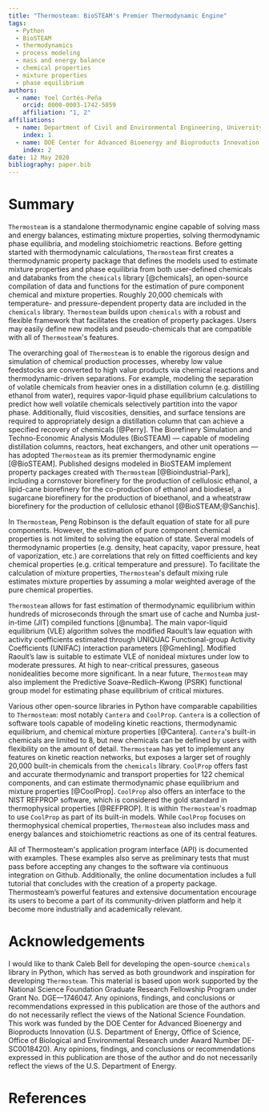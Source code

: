 ```yaml
---
title: "Thermosteam: BioSTEAM's Premier Thermodynamic Engine"
tags:
  - Python
  - BioSTEAM
  - thermodynamics
  - process modeling
  - mass and energy balance
  - chemical properties
  - mixture properties
  - phase equilibrium
authors:
  - name: Yoel Cortés-Peña
    orcid: 0000-0003-1742-5059
    affiliation: "1, 2"
affiliations:
  - name: Department of Civil and Environmental Engineering, University of Illinois at Urbana-Champaign
    index: 1
  - name: DOE Center for Advanced Bioenergy and Bioproducts Innovation (CABBI)
    index: 2
date: 12 May 2020
bibliography: paper.bib
---
```


# Summary

`Thermosteam` is a standalone thermodynamic engine capable of solving mass and 
energy balances, estimating mixture properties, solving thermodynamic phase 
equilibria, and modeling stoichiometric reactions. Before getting started with 
thermodynamic calculations, `Thermosteam` first creates a thermodynamic property 
package that defines the models used to estimate mixture properties and phase 
equilibria from both user-defined chemicals and databanks from the `chemicals` 
library [@chemicals], an open-source compilation of data and functions for the 
estimation of pure component chemical and mixture properties. Roughly 20,000 chemicals 
with temperature- and pressure-dependent property data are included in the 
`chemicals` library. `Thermosteam` builds upon `chemicals` with a robust and 
flexible framework that facilitates the creation of property packages. 
Users may easily define new models and pseudo-chemicals that are compatible with
all of `Thermosteam`'s features. 

The overarching goal of `Thermosteam` is to enable the rigorous design and 
simulation of chemical production processes, whereby low value feedstocks are
converted to high value products via chemical reactions and thermodynamic-driven
separations. For example, modeling the separation of volatile chemicals from 
heavier ones in a distillation column (e.g. distilling ethanol from water),
requires vapor-liquid phase equilibrium calculations to predict how well volatile 
chemicals selectively partition into the vapor phase. Additionally, fluid 
viscosities, densities, and surface tensions are required to appropriately design 
a distillation column that can achieve a specified recovery of chemicals 
[@Perry]. The Biorefinery Simulation and Techno-Economic Analysis 
Modules (BioSTEAM) — capable of modeling distillation columns, reactors,
heat exchangers, and other unit operations — has adopted `Thermosteam` 
as its premier thermodynamic engine [@BioSTEAM]. Published designs modeled in 
BioSTEAM implement property packages created with `Thermosteam` 
[@Bioindustrial-Park], including a cornstover biorefinery for the production of 
cellulosic ethanol, a lipid-cane biorefinery for the co-production of ethanol 
and biodiesel, a sugarcane biorefinery for the production of bioethanol, and a
wheatstraw biorefinery for the production of cellulosic ethanol [@BioSTEAM;@Sanchis].

In `Thermosteam`, Peng Robinson is the default equation of state 
for all pure components. However, the estimation of pure component chemical 
properties is not limited to solving the equation of state. Several models 
of thermodynamic properties (e.g. density, heat capacity, vapor pressure, 
heat of vaporization, etc.) are correlations that rely on fitted coefficients 
and key chemical properties (e.g. critical temperature and pressure). To 
facilitate the calculation of mixture properties, `Thermosteam`'s default 
mixing rule estimates mixture properties by assuming a molar weighted average 
of the pure chemical properties.

`Thermosteam` allows for fast estimation of thermodynamic equilibrium within 
hundreds of microseconds through the smart use of cache and Numba just-in-time 
(JIT) compiled functions [@numba]. The main vapor-liquid equilibrium (VLE) 
algorithm solves the modified Raoult’s law equation with activity coefficients
estimated through UNIQUAC Functional-group Activity Coefficients (UNIFAC) 
interaction parameters [@Gmehling]. Modified Raoult’s law is suitable to 
estimate VLE of nonideal mixtures under low to moderate pressures. At high to 
near-critical pressures, gaseous nonidealities become more significant. In a 
near future, `Thermosteam` may also implement the Predictive Soave–Redlich–Kwong
(PSRK) functional group model for estimating phase equilibrium of critical
mixtures.

Various other open-source libraries in Python have comparable capabilities to
`Thermosteam`: most notably `Cantera` and `CoolProp`. `Cantera` is 
a collection of software tools capable of modeling kinetic reactions,
thermodynamic equilibrium, and chemical mixture properties [@Cantera]. `Cantera`'s 
built-in chemicals are limited to 8, but new chemicals can be defined by users 
with flexibility on the amount of detail. `Thermosteam` has yet to implement any 
features on kinetic reaction networks, but exposes a larger set of roughly 20,000 
built-in chemicals from the `chemicals` library. `CoolProp` offers fast and accurate 
thermodynamic and transport properties for 122 chemical components, and can 
estimate thermodynamic phase equilibrium and mixture properties [@CoolProp].
`CoolProp` also offers an interface to the NIST REFPROP software, which is 
considered the gold standard in thermophysical properties [@REFPROP]. It is 
within `Thermosteam`'s roadmap to use `CoolProp` as part of its built-in
models. While `CoolProp` focuses on thermophysical chemical properties, 
`Thermosteam` also includes mass and energy balances and stoichiometric reactions 
as one of its central features.

All of Thermosteam's application program interface (API) is documented with 
examples. These examples also serve as preliminary tests that must pass before
accepting any changes to the software via continuous integration on Github.
Additionally, the online documentation includes a full tutorial that concludes 
with the creation of a property package. Thermosteam’s powerful features 
and extensive documentation encourage its users to become a part of its
community-driven platform and help it become more industrially and academically 
relevant. 

# Acknowledgements

I would like to thank Caleb Bell for developing the open-source `chemicals` library
in Python, which has served as both groundwork and inspiration for developing `Thermosteam`. 
This material is based upon work supported by the National Science Foundation Graduate
Research Fellowship Program under Grant No. DGE—1746047. Any opinions, findings,
and conclusions or recommendations expressed in this publication are those of 
the authors and do not necessarily reflect the views of the National Science
Foundation. This work was funded by the DOE Center for Advanced Bioenergy and 
Bioproducts Innovation (U.S. Department of Energy, Office of Science, Office of 
Biological and Environmental Research under Award Number DE-SC0018420). Any 
opinions, findings, and conclusions or recommendations expressed in this 
publication are those of the author and do not necessarily reflect the views of
the U.S. Department of Energy.

# References